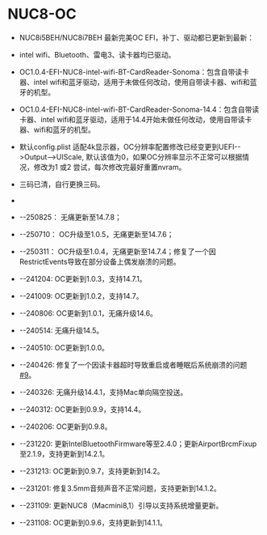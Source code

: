 # NUC8-OC

* NUC8i5BEH/NUC8i7BEH 最新完美OC EFI，补丁、驱动都已更新到最新：

* intel wifi、Bluetooth、雷电3、读卡器均已驱动。

* OC1.0.4-EFI-NUC8-intel-wifi-BT-CardReader-Sonoma：包含自带读卡器、intel wifi和蓝牙驱动，适用于未做任何改动，使用自带读卡器、wifi和蓝牙的机型。

* OC1.0.4-EFI-NUC8-intel-wifi-BT-CardReader-Sonoma-14.4：包含自带读卡器、intel wifi和蓝牙驱动，适用于14.4开始未做任何改动，使用自带读卡器、wifi和蓝牙的机型。

* 默认config.plist 适配4k显示器，OC分辨率配置修改已经变更到UEFI-->Output-->UIScale, 默认该值为0，如果OC分辨率显示不正常可以根据情况，修改为1 或2 尝试，每次修改完最好重置nvram。

* 三码已清，自行更换三码。
* 
* --250825： 无痛更新至14.7.8；
* --250710： OC升级至1.0.5，无痛更新至14.7.6；
* --250311： OC升级至1.0.4，无痛更新至14.7.4；修复了一个因RestrictEvents导致在部分设备上偶发崩溃的问题。
* --241204:  OC更新到1.0.3，支持14.7.1。
* --241009:  OC更新到1.0.2，支持14.7。
* --240806:  OC更新到1.0.1，无痛升级14.6。
* --240514:  无痛升级14.5。
* --240510:  OC更新到1.0.0。
* --240426:  修复了一个因读卡器超时导致重启或者睡眠后系统崩溃的问题[#9](https://github.com/lxopencv/NUC8-OC/issues/9#issue-2263096100)。
* --240326:  无痛升级14.4.1，支持Mac单向隔空投送。
* --240312:  OC更新到0.9.9，支持14.4。
* --240206:  OC更新到0.9.8。
* --231220:  更新IntelBluetoothFirmware等至2.4.0；更新AirportBrcmFixup至2.1.9，支持更新到14.2.1。
* --231213:  OC更新到0.9.7，支持更新到14.2。
* --231201: 修复3.5mm音频声音不正常问题，支持更新到14.1.2。
* --231109: 更新NUC8（Macmini8,1）引导以支持系统增量更新。
* --231108: OC更新到0.9.6，支持更新到14.1.1。
